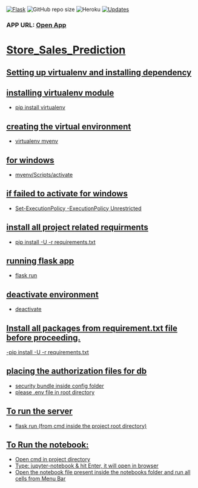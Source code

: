 [![Flask](https://github.com/mgarg123/Store_Sales_Prediction/actions/workflows/flask.yml/badge.svg)](https://github.com/mgarg123/Store_Sales_Prediction/actions/workflows/flask.yml)
![GitHub repo size](https://img.shields.io/github/repo-size/mgarg123/Store_Sales_Prediction)
![Heroku](https://heroku-badge.herokuapp.com/?app=sales-pred-app&root=health)
[![Updates](https://pyup.io/repos/github/mgarg123/Store_Sales_Prediction/shield.svg)](https://pyup.io/repos/github/mgarg123/Store_Sales_Prediction/)
<br/>

### APP URL: <u><a href="https://sales-pred-app.herokuapp.com">Open App</a><u>

# Store_Sales_Prediction

## Setting up virtualenv and installing dependency

## installing virtualenv module
- pip install virtualenv 

## creating the virtual environment 
- virtualenv myenv

## for windows 
- myenv/Scripts/activate

## if failed to activate for windows
- Set-ExecutionPolicy -ExecutionPolicy Unrestricted

## install all project related requirments
- pip install -U -r requirements.txt

## running flask app
- flask run 

## deactivate environment
- deactivate
## Install all packages from requirement.txt file before proceeding.
   -pip install -U -r requirements.txt

## placing the authorization files for db 
- security bundle inside config folder 
- please .env file in root directory 

## To run the server
   - flask run (from cmd inside the project root directory)


## To Run the notebook:
   - Open cmd in project directory
   - Type: jupyter-notebook & hit Enter, it will open in browser
   - Open the notebook file present inside the notebooks folder and run all cells from Menu Bar
